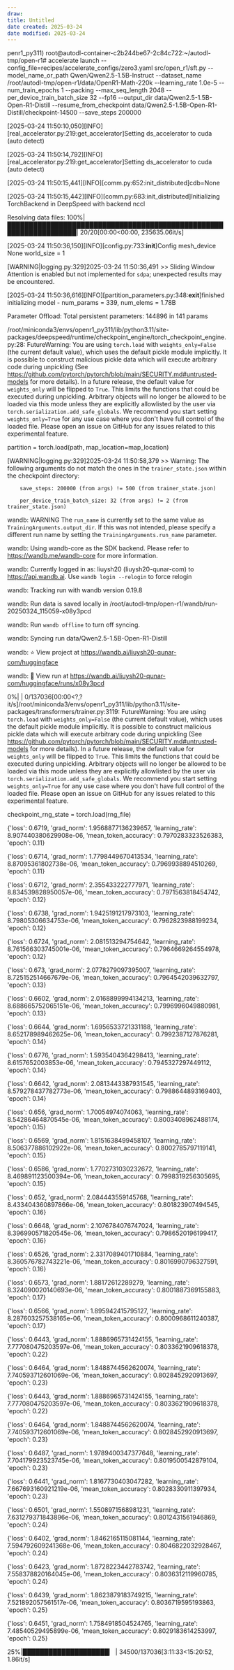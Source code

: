 ```yaml
---
draw:
title: Untitled
date created: 2025-03-24
date modified: 2025-03-24
---
```


penr1_py311) root@autodl-container-c2b244be67-2c84c722:~/autodl-tmp/open-r1# accelerate launch --config_file=recipes/accelerate_configs/zero3.yaml src/open_r1/sft.py     --model_name_or_path Qwen/Qwen2.5-1.5B-Instruct     --dataset_name /root/autodl-tmp/open-r1/data/OpenR1-Math-220k     --learning_rate 1.0e-5     --num_train_epochs 1     --packing     --max_seq_length 2048     --per_device_train_batch_size 32     --fp16     --output_dir data/Qwen2.5-1.5B-Open-R1-Distill     --resume_from_checkpoint data/Qwen2.5-1.5B-Open-R1-Distill/checkpoint-14500     --save_steps 200000

[2025-03-24 11:50:10,050][INFO][real_accelerator.py:219:get_accelerator]Setting ds_accelerator to cuda (auto detect)

[2025-03-24 11:50:14,792][INFO][real_accelerator.py:219:get_accelerator]Setting ds_accelerator to cuda (auto detect)

[2025-03-24 11:50:15,441][INFO][comm.py:652:init_distributed]cdb=None

[2025-03-24 11:50:15,442][INFO][comm.py:683:init_distributed]Initializing TorchBackend in DeepSpeed with backend nccl

Resolving data files: 100%|██████████████████████████████████████████████████████████████████| 20/20[00:00<00:00, 235635.06it/s]

[2025-03-24 11:50:36,150][INFO][config.py:733:__init__]Config mesh_device None world_size = 1

[WARNING|logging.py:329]2025-03-24 11:50:36,491 >> Sliding Window Attention is enabled but not implemented for `sdpa`; unexpected results may be encountered.

[2025-03-24 11:50:36,616][INFO][partition_parameters.py:348:__exit__]finished initializing model - num_params = 339, num_elems = 1.78B

Parameter Offload: Total persistent parameters: 144896 in 141 params

/root/miniconda3/envs/openr1_py311/lib/python3.11/site-packages/deepspeed/runtime/checkpoint_engine/torch_checkpoint_engine.py:28: FutureWarning: You are using `torch.load` with `weights_only=False` (the current default value), which uses the default pickle module implicitly. It is possible to construct malicious pickle data which will execute arbitrary code during unpickling (See https://github.com/pytorch/pytorch/blob/main/SECURITY.md#untrusted-models for more details). In a future release, the default value for `weights_only` will be flipped to `True`. This limits the functions that could be executed during unpickling. Arbitrary objects will no longer be allowed to be loaded via this mode unless they are explicitly allowlisted by the user via `torch.serialization.add_safe_globals`. We recommend you start setting `weights_only=True` for any use case where you don't have full control of the loaded file. Please open an issue on GitHub for any issues related to this experimental feature.

  partition = torch.load(path, map_location=map_location)

[WARNING|logging.py:329]2025-03-24 11:50:58,379 >> Warning: The following arguments do not match the ones in the `trainer_state.json` within the checkpoint directory:

        save_steps: 200000 (from args) != 500 (from trainer_state.json)

        per_device_train_batch_size: 32 (from args) != 2 (from trainer_state.json)

wandb: WARNING The `run_name` is currently set to the same value as `TrainingArguments.output_dir`. If this was not intended, please specify a different run name by setting the `TrainingArguments.run_name` parameter.

wandb: Using wandb-core as the SDK backend.  Please refer to https://wandb.me/wandb-core for more information.

wandb: Currently logged in as: liuysh20 (liuysh20-qunar-com) to https://api.wandb.ai. Use `wandb login --relogin` to force relogin

wandb: Tracking run with wandb version 0.19.8

wandb: Run data is saved locally in /root/autodl-tmp/open-r1/wandb/run-20250324_115059-x08y3pcd

wandb: Run `wandb offline` to turn off syncing.

wandb: Syncing run data/Qwen2.5-1.5B-Open-R1-Distill

wandb: ⭐️ View project at https://wandb.ai/liuysh20-qunar-com/huggingface

wandb: 🚀 View run at https://wandb.ai/liuysh20-qunar-com/huggingface/runs/x08y3pcd

  0%|                                                                                                 | 0/137036[00:00<?,?it/s]/root/miniconda3/envs/openr1_py311/lib/python3.11/site-packages/transformers/trainer.py:3119: FutureWarning: You are using `torch.load` with `weights_only=False` (the current default value), which uses the default pickle module implicitly. It is possible to construct malicious pickle data which will execute arbitrary code during unpickling (See https://github.com/pytorch/pytorch/blob/main/SECURITY.md#untrusted-models for more details). In a future release, the default value for `weights_only` will be flipped to `True`. This limits the functions that could be executed during unpickling. Arbitrary objects will no longer be allowed to be loaded via this mode unless they are explicitly allowlisted by the user via `torch.serialization.add_safe_globals`. We recommend you start setting `weights_only=True` for any use case where you don't have full control of the loaded file. Please open an issue on GitHub for any issues related to this experimental feature.

  checkpoint_rng_state = torch.load(rng_file)

{'loss': 0.6719, 'grad_norm': 1.9568877136239657, 'learning_rate': 8.907440380629908e-06, 'mean_token_accuracy': 0.7970283323526383, 'epoch': 0.11}

{'loss': 0.6714, 'grad_norm': 1.7798449670413534, 'learning_rate': 8.87095361802738e-06, 'mean_token_accuracy': 0.7969938894510269, 'epoch': 0.11}

{'loss': 0.6712, 'grad_norm': 2.355433222777971, 'learning_rate': 8.834539828950057e-06, 'mean_token_accuracy': 0.7971563818454742, 'epoch': 0.12}

{'loss': 0.6738, 'grad_norm': 1.9425191217973103, 'learning_rate': 8.79805306634753e-06, 'mean_token_accuracy': 0.7962823988199234, 'epoch': 0.12}

{'loss': 0.6724, 'grad_norm': 2.081513294754642, 'learning_rate': 8.761566303745001e-06, 'mean_token_accuracy': 0.7964669264554978, 'epoch': 0.12}

{'loss': 0.673, 'grad_norm': 2.0778279097395007, 'learning_rate': 8.725152514667679e-06, 'mean_token_accuracy': 0.7964542039632797, 'epoch': 0.13}

{'loss': 0.6602, 'grad_norm': 2.0168899994134213, 'learning_rate': 8.688665752065151e-06, 'mean_token_accuracy': 0.7996996049880981, 'epoch': 0.13}

{'loss': 0.6644, 'grad_norm': 1.6956533721331188, 'learning_rate': 8.652178989462625e-06, 'mean_token_accuracy': 0.7992387127876281, 'epoch': 0.14}

{'loss': 0.6776, 'grad_norm': 1.5935404364298413, 'learning_rate': 8.6157652003853e-06, 'mean_token_accuracy': 0.7945327297449112, 'epoch': 0.14}

{'loss': 0.6642, 'grad_norm': 2.0813443387931545, 'learning_rate': 8.579278437782773e-06, 'mean_token_accuracy': 0.7988644893169403, 'epoch': 0.14}

{'loss': 0.656, 'grad_norm': 1.70054974074063, 'learning_rate': 8.54286464870545e-06, 'mean_token_accuracy': 0.8003408962488174, 'epoch': 0.15}

{'loss': 0.6569, 'grad_norm': 1.8151638499458107, 'learning_rate': 8.506377886102922e-06, 'mean_token_accuracy': 0.8002785797119141, 'epoch': 0.15}

{'loss': 0.6586, 'grad_norm': 1.7702731030232672, 'learning_rate': 8.469891123500394e-06, 'mean_token_accuracy': 0.7998319256305695, 'epoch': 0.15}

{'loss': 0.652, 'grad_norm': 2.084443559145768, 'learning_rate': 8.433404360897866e-06, 'mean_token_accuracy': 0.801823907494545, 'epoch': 0.16}

{'loss': 0.6648, 'grad_norm': 2.1076784076747024, 'learning_rate': 8.396990571820545e-06, 'mean_token_accuracy': 0.7986520196199417, 'epoch': 0.16}

{'loss': 0.6526, 'grad_norm': 2.3317089401710884, 'learning_rate': 8.360576782743221e-06, 'mean_token_accuracy': 0.8016990796327591, 'epoch': 0.16}

{'loss': 0.6573, 'grad_norm': 1.88172612289279, 'learning_rate': 8.324090020140693e-06, 'mean_token_accuracy': 0.8001887369155883, 'epoch': 0.17}

{'loss': 0.6566, 'grad_norm': 1.895942415795127, 'learning_rate': 8.287603257538165e-06, 'mean_token_accuracy': 0.8000968611240387, 'epoch': 0.17}

{'loss': 0.6443, 'grad_norm': 1.8886965731424155, 'learning_rate': 7.777080475203597e-06, 'mean_token_accuracy': 0.8033621909618378, 'epoch': 0.22}

{'loss': 0.6464, 'grad_norm': 1.8488744562620074, 'learning_rate': 7.740593712601069e-06, 'mean_token_accuracy': 0.8028452920913697, 'epoch': 0.23}

{'loss': 0.6443, 'grad_norm': 1.8886965731424155, 'learning_rate': 7.777080475203597e-06, 'mean_token_accuracy': 0.8033621909618378, 'epoch': 0.22}

{'loss': 0.6464, 'grad_norm': 1.8488744562620074, 'learning_rate': 7.740593712601069e-06, 'mean_token_accuracy': 0.8028452920913697, 'epoch': 0.23}

{'loss': 0.6487, 'grad_norm': 1.9789400347377648, 'learning_rate': 7.704179923523745e-06, 'mean_token_accuracy': 0.8019500542879104, 'epoch': 0.23}

{'loss': 0.6441, 'grad_norm': 1.8167730403047282, 'learning_rate': 7.667693160921219e-06, 'mean_token_accuracy': 0.8028330911397934, 'epoch': 0.23}

{'loss': 0.6501, 'grad_norm': 1.5508971568981231, 'learning_rate': 7.631279371843896e-06, 'mean_token_accuracy': 0.8012431561946869, 'epoch': 0.24}

{'loss': 0.6402, 'grad_norm': 1.8462165115081144, 'learning_rate': 7.594792609241368e-06, 'mean_token_accuracy': 0.8046822032928467, 'epoch': 0.24}

{'loss': 0.6423, 'grad_norm': 1.8728223442783742, 'learning_rate': 7.558378820164045e-06, 'mean_token_accuracy': 0.8036312119960785, 'epoch': 0.24}

{'loss': 0.6439, 'grad_norm': 1.8623879183749215, 'learning_rate': 7.521892057561517e-06, 'mean_token_accuracy': 0.8036719595193863, 'epoch': 0.25}

{'loss': 0.6451, 'grad_norm': 1.7584918504524765, 'learning_rate': 7.48540529495899e-06, 'mean_token_accuracy': 0.8029183614253997, 'epoch': 0.25}

 25%|████████████████████▏                                                           | 34500/137036[3:11:33<15:20:52,  1.86it/s]
